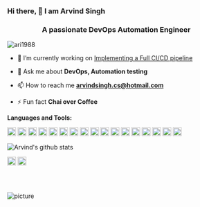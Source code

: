 ### Hi there, 👋 I am Arvind Singh
<h3 align="center">A passionate DevOps Automation Engineer</h3>
<p align="left"> <img src="https://komarev.com/ghpvc/?username=ari1988" alt="ari1988" /> </p>

- 🔭 I’m currently working on [Implementing a Full CI/CD pipeline](https://github.com/linuxacademy/cicd-pipeline-train-schedule-git)

- 💬 Ask me about **DevOps, Automation testing**

- 📫 How to reach me **arvindsingh.cs@hotmail.com**

- ⚡ Fun fact **Chai over Coffee**

**Languages and Tools:**  

<code><img  alt="DevOps" height="20" src="https://github.com/ari1988/devops-exercises/raw/master/images/devops.png"></code>
<code><img height="20" src="https://github.com/ari1988/devops-exercises/raw/master/images/jenkins.png"></code>
<code><img height="20" src="https://github.com/ari1988/devops-exercises/raw/master/images/git.png"></code>
<code><img height="20" src="https://github.com/ari1988/devops-exercises/raw/master/images/ansible.png"></code>
<code><img alt="Selenoid" height="20" src="https://www.cypress.io/static/33498b5f95008093f5f94467c61d20ab/05330/cypress-logo.png"></code>
<code><img height="20" src="https://avatars2.githubusercontent.com/u/26328913?s=400&v=4"></code>
<code><img height="20" src="https://github.com/ari1988/devops-exercises/raw/master/images/linux.png"></code>
<code><img height="20" src="https://www.docker.com/sites/default/files/social/docker_facebook_share.png"></code>
<code><img height="20" src="https://github.com/ari1988/devops-exercises/raw/master/images/python.png"></code>
<code><img height="20" src="https://github.com/ari1988/devops-exercises/raw/master/images/bash.png"></code>
<code><img height="20" src="https://github.com/ari1988/devops-exercises/raw/master/images/kubernetes.png"></code>
<code><img height="20" src="https://github.com/ari1988/devops-exercises/raw/master/images/prometheus.png"></code>
<code><img height="20" src="https://github.com/ari1988/devops-exercises/raw/master/images/mongo.png"></code>
<code><img height="20" src="https://github.com/ari1988/devops-exercises/raw/master/images/googlecloud.png"></code>
<code><img height="20" src="https://github.com/ari1988/devops-exercises/raw/master/images/openshift.png"></code>
<code><img height="20" src="https://github.com/ari1988/devops-exercises/raw/master/images/elastic.png"></code>
<code><img height="20" src="https://github.com/ari1988/devops-exercises/raw/master/images/virtualization.png"></code>

![Arvind's github stats](https://github-readme-stats.vercel.app/api?username=ari1988&show_icons=true&line_height=30)

<a href="https://twitter.com/@maihugabbar" target="blank"><img align="center" src="https://cdn.jsdelivr.net/npm/simple-icons@3.0.1/icons/twitter.svg" alt="@maihugabbar" height="20" width="20" /></a>
<a href="https://linkedin.com/in/arvindsingh88" target="blank"><img align="center" src="https://cdn.jsdelivr.net/npm/simple-icons@3.0.1/icons/linkedin.svg" alt="arvindsingh88" height="20" width="20" /></a>
</p>

<br />
<br />

![picture](https://raw.githubusercontent.com/saadeghi/saadeghi/master/dino.gif)
<br />
<br />
